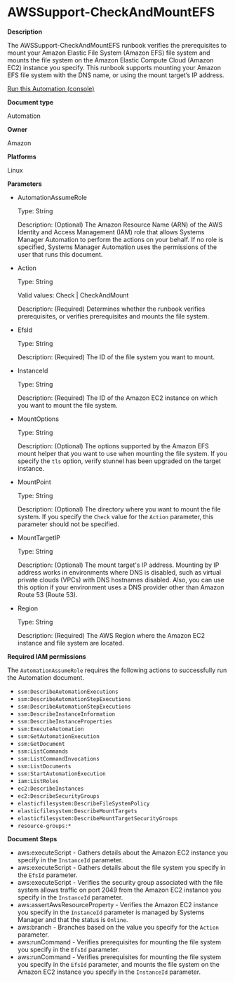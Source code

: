 # AWSSupport\-CheckAndMountEFS<a name="automation-awssupport-check-and-mount-efs"></a>

**Description**

The AWSSupport\-CheckAndMountEFS runbook verifies the prerequisites to mount your Amazon Elastic File System \(Amazon EFS\) file system and mounts the file system on the Amazon Elastic Compute Cloud \(Amazon EC2\) instance you specify\. This runbook supports mounting your Amazon EFS file system with the DNS name, or using the mount target’s IP address\.

[Run this Automation \(console\)](https://console.aws.amazon.com/systems-manager/automation/execute/AWSSupport-CheckAndMountEFS)

**Document type**

Automation

**Owner**

Amazon

**Platforms**

Linux

**Parameters**
+ AutomationAssumeRole

  Type: String

  Description: \(Optional\) The Amazon Resource Name \(ARN\) of the AWS Identity and Access Management \(IAM\) role that allows Systems Manager Automation to perform the actions on your behalf\. If no role is specified, Systems Manager Automation uses the permissions of the user that runs this document\.
+ Action

  Type: String

  Valid values: Check \| CheckAndMount

  Description: \(Required\) Determines whether the runbook verifies prerequisites, or verifies prerequisites and mounts the file system\.
+ EfsId

  Type: String

  Description: \(Required\) The ID of the file system you want to mount\.
+ InstanceId

  Type: String

  Description: \(Required\) The ID of the Amazon EC2 instance on which you want to mount the file system\.
+ MountOptions

  Type: String

  Description: \(Optional\) The options supported by the Amazon EFS mount helper that you want to use when mounting the file system\. If you specify the `tls` option, verify stunnel has been upgraded on the target instance\.
+ MountPoint

  Type: String

  Description: \(Optional\) The directory where you want to mount the file system\. If you specify the `Check` value for the `Action` parameter, this parameter should not be specified\.
+ MountTargetIP

  Type: String

  Description: \(Optional\) The mount target's IP address\. Mounting by IP address works in environments where DNS is disabled, such as virtual private clouds \(VPCs\) with DNS hostnames disabled\. Also, you can use this option if your environment uses a DNS provider other than Amazon Route 53 \(Route 53\)\.
+ Region

  Type: String

  Description: \(Required\) The AWS Region where the Amazon EC2 instance and file system are located\.

**Required IAM permissions**

The `AutomationAssumeRole` requires the following actions to successfully run the Automation document\.
+ `ssm:DescribeAutomationExecutions`
+ `ssm:DescribeAutomationStepExecutions`
+ `ssm:DescribeAutomationStepExecutions`
+ `ssm:DescribeInstanceInformation`
+ `ssm:DescribeInstanceProperties`
+ `ssm:ExecuteAutomation`
+ `ssm:GetAutomationExecution`
+ `ssm:GetDocument`
+ `ssm:ListCommands`
+ `ssm:ListCommandInvocations`
+ `ssm:ListDocuments`
+ `ssm:StartAutomationExecution`
+ `iam:ListRoles`
+ `ec2:DescribeInstances`
+ `ec2:DescribeSecurityGroups`
+ `elasticfilesystem:DescribeFileSystemPolicy`
+ `elasticfilesystem:DescribeMountTargets`
+ `elasticfilesystem:DescribeMountTargetSecurityGroups`
+ `resource-groups:*`

**Document Steps**
+ aws:executeScript \- Gathers details about the Amazon EC2 instance you specify in the `InstanceId` parameter\.
+ aws:executeScript \- Gathers details about the file system you specify in the `EfsId` parameter\.
+ aws:executeScript \- Verifies the security group associated with the file system allows traffic on port 2049 from the Amazon EC2 instance you specify in the `InstanceId` parameter\.
+ aws:assertAwsResourceProperty \- Verifies the Amazon EC2 instance you specify in the `InstanceId` parameter is managed by Systems Manager and that the status is `Online`\.
+ aws:branch \- Branches based on the value you specify for the `Action` parameter\.
+ aws:runCommand \- Verifies prerequisites for mounting the file system you specify in the `EfsId` parameter\.
+ aws:runCommand \- Verifies prerequisites for mounting the file system you specify in the `EfsId` parameter, and mounts the file system on the Amazon EC2 instance you specify in the `InstanceId` parameter\.